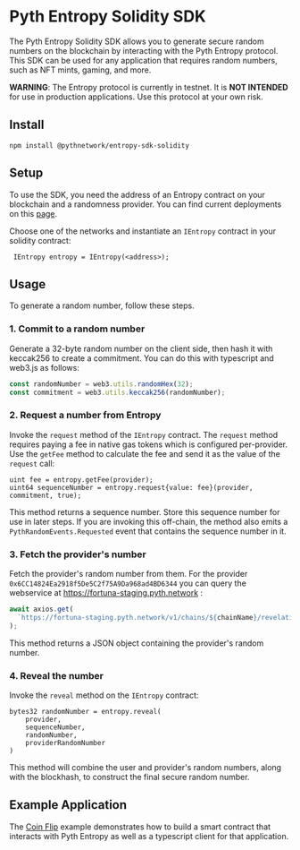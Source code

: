 # Pyth Entropy Solidity SDK

The Pyth Entropy Solidity SDK allows you to generate secure random numbers on the blockchain by
interacting with the Pyth Entropy protocol.
This SDK can be used for any application that requires random numbers, such as NFT mints, gaming, and more.

**WARNING**: The Entropy protocol is currently in testnet. It is **NOT INTENDED** for use in production applications.
Use this protocol at your own risk.

## Install

```shell
npm install @pythnetwork/entropy-sdk-solidity
```

## Setup

To use the SDK, you need the address of an Entropy contract on your blockchain and a randomness provider.
You can find current deployments on this [page](https://docs.pyth.network/documentation/entropy/evm).

Choose one of the networks and instantiate an `IEntropy` contract in your solidity contract:

```solidity
 IEntropy entropy = IEntropy(<address>);
```

## Usage

To generate a random number, follow these steps.

### 1. Commit to a random number

Generate a 32-byte random number on the client side, then hash it with keccak256 to create a commitment.
You can do this with typescript and web3.js as follows:

```typescript
const randomNumber = web3.utils.randomHex(32);
const commitment = web3.utils.keccak256(randomNumber);
```

### 2. Request a number from Entropy

Invoke the `request` method of the `IEntropy` contract.
The `request` method requires paying a fee in native gas tokens which is configured per-provider.
Use the `getFee` method to calculate the fee and send it as the value of the `request` call:

```solidity
uint fee = entropy.getFee(provider);
uint64 sequenceNumber = entropy.request{value: fee}(provider, commitment, true);
```

This method returns a sequence number. Store this sequence number for use in later steps.
If you are invoking this off-chain, the method also emits a `PythRandomEvents.Requested` event that contains the sequence number in it.

### 3. Fetch the provider's number

Fetch the provider's random number from them.
For the provider `0x6CC14824Ea2918f5De5C2f75A9Da968ad4BD6344` you can query the webservice at https://fortuna-staging.pyth.network :

```typescript
await axios.get(
  `https://fortuna-staging.pyth.network/v1/chains/${chainName}/revelations/${sequenceNumber}`
);
```

This method returns a JSON object containing the provider's random number.

### 4. Reveal the number

Invoke the `reveal` method on the `IEntropy` contract:

```solidity
bytes32 randomNumber = entropy.reveal(
    provider,
    sequenceNumber,
    randomNumber,
    providerRandomNumber
)
```

This method will combine the user and provider's random numbers, along with the blockhash, to construct the final secure random number.

## Example Application

The [Coin Flip](https://github.com/pyth-network/pyth-crosschain/tree/main/target_chains/ethereum/examples/coin_flip) example demonstrates how to build a smart contract that
interacts with Pyth Entropy as well as a typescript client for that application.
